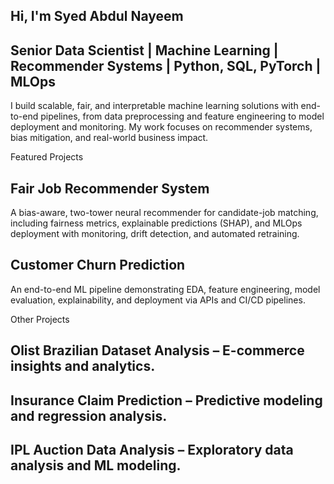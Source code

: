 ## Hi, I'm Syed Abdul Nayeem

## Senior Data Scientist | Machine Learning | Recommender Systems | Python, SQL, PyTorch | MLOps

I build scalable, fair, and interpretable machine learning solutions with end-to-end pipelines, from data preprocessing and feature engineering to model deployment and monitoring. My work focuses on recommender systems, bias mitigation, and real-world business impact.

Featured Projects
## Fair Job Recommender System

A bias-aware, two-tower neural recommender for candidate-job matching, including fairness metrics, explainable predictions (SHAP), and MLOps deployment with monitoring, drift detection, and automated retraining.

## Customer Churn Prediction

An end-to-end ML pipeline demonstrating EDA, feature engineering, model evaluation, explainability, and deployment via APIs and CI/CD pipelines.

Other Projects

## Olist Brazilian Dataset Analysis – E-commerce insights and analytics.

## Insurance Claim Prediction – Predictive modeling and regression analysis.

## IPL Auction Data Analysis – Exploratory data analysis and ML modeling.
